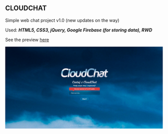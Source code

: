 ## CLOUDCHAT
Simple web chat project v1.0 (new updates on the way)

Used: ___HTML5, CSS3, jQuery, Google Firebase (for storing data), RWD___

See the preview [here](https://dabrovsky.github.io/CloudChat/)

![layout](src/img/CloudChat.png)
